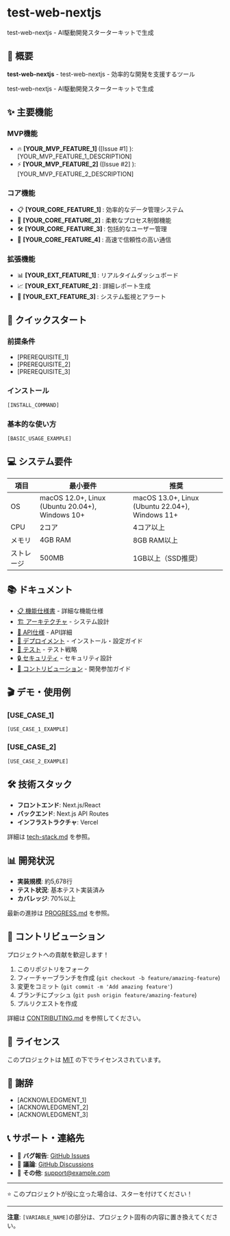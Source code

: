 # test-web-nextjs

test-web-nextjs - AI駆動開発スターターキットで生成

## 🎯 概要

**test-web-nextjs** - test-web-nextjs - 効率的な開発を支援するツール

test-web-nextjs - AI駆動開発スターターキットで生成

## ✨ 主要機能

### MVP機能
- 🔥 **[YOUR_MVP_FEATURE_1] <!-- 例: ツール実行システム -->** ([Issue #1] <!-- GitHubイシュー番号 -->): [YOUR_MVP_FEATURE_1_DESCRIPTION] <!-- 例: AI クライアントからのツール実行要求を処理 -->
- ⚡ **[YOUR_MVP_FEATURE_2] <!-- 例: リソース管理 -->** ([Issue #2] <!-- GitHubイシュー番号 -->): [YOUR_MVP_FEATURE_2_DESCRIPTION] <!-- 例: AI が参照可能なリソースを提供・管理 -->

### コア機能
- 📋 **[YOUR_CORE_FEATURE_1] <!-- 例: JSON-RPC通信 -->**: 効率的なデータ管理システム
- 🔄 **[YOUR_CORE_FEATURE_2] <!-- 例: ツール管理 -->**: 柔軟なプロセス制御機能
- 🛠️ **[YOUR_CORE_FEATURE_3] <!-- 例: リソース管理 -->**: 包括的なユーザー管理
- 🔗 **[YOUR_CORE_FEATURE_4] <!-- 例: エラーハンドリング -->**: 高速で信頼性の高い通信

### 拡張機能
- 📊 **[YOUR_EXT_FEATURE_1] <!-- 例: ダッシュボード -->**: リアルタイムダッシュボード
- 📈 **[YOUR_EXT_FEATURE_2] <!-- 例: ログ解析 -->**: 詳細レポート生成
- 📝 **[YOUR_EXT_FEATURE_3] <!-- 例: パフォーマンス監視 -->**: システム監視とアラート

## 🚀 クイックスタート

### 前提条件
- [PREREQUISITE_1]
- [PREREQUISITE_2]
- [PREREQUISITE_3]

### インストール

```bash
[INSTALL_COMMAND]
```

### 基本的な使い方

```bash
[BASIC_USAGE_EXAMPLE]
```

## 💻 システム要件

| 項目 | 最小要件 | 推奨 |
|------|----------|------|
| OS | macOS 12.0+, Linux (Ubuntu 20.04+), Windows 10+ | macOS 13.0+, Linux (Ubuntu 22.04+), Windows 11+ |
| CPU | 2コア | 4コア以上 |
| メモリ | 4GB RAM | 8GB RAM以上 |
| ストレージ | 500MB | 1GB以上（SSD推奨） |

## 📚 ドキュメント

- [📋 機能仕様書](docs/FEATURE-SPEC.md) - 詳細な機能仕様
- [🏗️ アーキテクチャ](docs/ARCHITECTURE.md) - システム設計
- [🔌 API仕様](docs/API.md) - API詳細
- [🔧 デプロイメント](docs/DEPLOYMENT.md) - インストール・設定ガイド
- [🧪 テスト](docs/TESTING.md) - テスト戦略
- [🔒 セキュリティ](docs/SECURITY.md) - セキュリティ設計
- [👥 コントリビューション](docs/CONTRIBUTING.md) - 開発参加ガイド

## 🎬 デモ・使用例

### [USE_CASE_1]

```bash
[USE_CASE_1_EXAMPLE]
```

### [USE_CASE_2]

```bash
[USE_CASE_2_EXAMPLE]
```

## 🛠️ 技術スタック

- **フロントエンド**: Next.js/React
- **バックエンド**: Next.js API Routes
- **インフラストラクチャ**: Vercel

詳細は [tech-stack.md](docs/tech-stack.md) を参照。

## 📊 開発状況

- **実装規模**: 約5,678行
- **テスト状況**: 基本テスト実装済み
- **カバレッジ**: 70%以上

最新の進捗は [PROGRESS.md](docs/PROGRESS.md) を参照。

## 🤝 コントリビューション

プロジェクトへの貢献を歓迎します！

1. このリポジトリをフォーク
2. フィーチャーブランチを作成 (`git checkout -b feature/amazing-feature`)
3. 変更をコミット (`git commit -m 'Add amazing feature'`)
4. ブランチにプッシュ (`git push origin feature/amazing-feature`)
5. プルリクエストを作成

詳細は [CONTRIBUTING.md](docs/CONTRIBUTING.md) を参照してください。

## 📄 ライセンス

このプロジェクトは [MIT](LICENSE) の下でライセンスされています。

## 🙏 謝辞

- [ACKNOWLEDGMENT_1]
- [ACKNOWLEDGMENT_2]
- [ACKNOWLEDGMENT_3]

## 📞 サポート・連絡先

- 🐛 **バグ報告**: [GitHub Issues](https://github.com/your-username/test-web-nextjs/issues)
- 💬 **議論**: [GitHub Discussions](https://github.com/your-username/test-web-nextjs/discussions)
- 📧 **その他**: support@example.com

---

⭐ このプロジェクトが役に立った場合は、スターを付けてください！

---

**注意**: `[VARIABLE_NAME]`の部分は、プロジェクト固有の内容に置き換えてください。